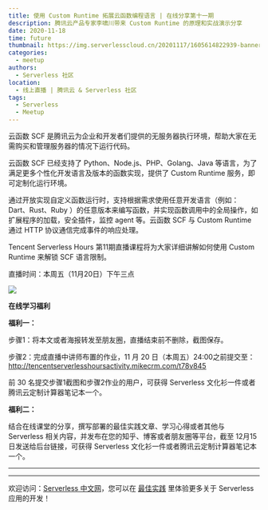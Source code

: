```yaml
---
title: 使用 Custom Runtime 拓展云函数编程语言 | 在线分享第十一期
description: 腾讯云产品专家李啸川带来 Custom Runtime 的原理和实战演示分享
date: 2020-11-18
time: future
thumbnail: https://img.serverlesscloud.cn/20201117/1605614822939-banner%E4%B8%AD%E6%96%87%E7%BD%9100%28t%29.jpg
categories:
  - meetup
authors:
  - Serverless 社区
location:
  - 线上直播 | 腾讯云 & Serverless 社区
tags:
  - Serverless
  - Meetup
---
```


云函数 SCF 是腾讯云为企业和开发者们提供的无服务器执行环境，帮助大家在无需购买和管理服务器的情况下运行代码。

云函数 SCF 已经支持了 Python、Node.js、PHP、Golang、Java 等语言，为了满足更多个性化开发语言及版本的函数实现，提供了 Custom Runtime 服务，即可定制化运行环境。

通过开放实现自定义函数运行时，支持根据需求使用任意开发语言（例如：Dart、Rust、Ruby ）的任意版本来编写函数，并实现函数调用中的全局操作，如扩展程序的加载，安全插件，监控 agent 等。云函数 SCF 与 Custom Runtime 通过 HTTP 协议通信完成事件的响应处理。

Tencent Serverless Hours 第11期直播课程将为大家详细讲解如何使用 Custom Runtime 来解锁 SCF 语言限制。

直播时间：本周五（11月20日）下午三点

![](https://img.serverlesscloud.cn/20201117/1605614746967-%E6%9D%8E%E5%95%B8%E5%B7%9D000%281%29.jpg)


**在线学习福利**

**福利一：**

步骤1：将本文或者海报转发至朋友圈，直播结束前不删除，截图保存。

步骤2：完成直播中讲师布置的作业，11 月 20 日（本周五）24:00之前提交至：http://tencentserverlesshoursactivity.mikecrm.com/t78v845

前 30 名提交步骤1截图和步骤2作业的用户，可获得 Serverless 文化衫一件或者腾讯云定制计算器笔记本一个。

**福利二：**

结合在线课堂的分享，撰写部署的最佳实践文章、学习心得或者其他与Serverless 相关内容，并发布在您的知乎、博客或者朋友圈等平台，截至 12月15日发送给后台链接，可获得 Serverless 文化衫一件或者腾讯云定制计算器笔记本一个。

---
<div id='scf-deploy-iframe-or-md'></div>

---

欢迎访问：[Serverless 中文网](https://serverlesscloud.cn/)，您可以在 [最佳实践](https://serverlesscloud.cn/best-practice) 里体验更多关于 Serverless 应用的开发！



